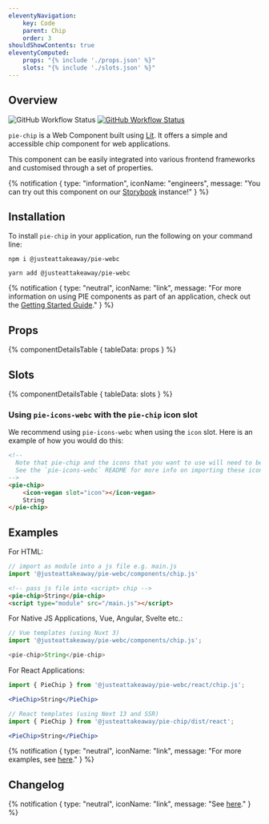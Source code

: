 ```yaml
---
eleventyNavigation:
    key: Code
    parent: Chip
    order: 3
shouldShowContents: true
eleventyComputed:
    props: "{% include './props.json' %}"
    slots: "{% include './slots.json' %}"
---
```


## Overview

<p>
  <a href="https://www.npmjs.com/@justeattakeaway/pie-chip" style="text-decoration: none">
    <img alt="GitHub Workflow Status" src="https://img.shields.io/npm/v/@justeattakeaway/pie-chip.svg?label=pie-chip">
  </a>

  <a href="https://www.npmjs.com/package/@justeattakeaway/pie-webc">
    <img alt="GitHub Workflow Status" src="https://img.shields.io/npm/v/@justeattakeaway/pie-webc.svg?label=pie-webc">
  </a>
</p>

`pie-chip` is a Web Component built using [Lit](https://lit.dev/). It offers a simple and accessible chip component for web applications.

This component can be easily integrated into various frontend frameworks and customised through a set of properties.

{% notification {
  type: "information",
  iconName: "engineers",
  message: "You can try out this component on our [Storybook](https://webc.pie.design/?path=/docs/chip) instance!"
} %}

## Installation

To install `pie-chip` in your application, run the following on your command line:

```shell
npm i @justeattakeaway/pie-webc
```

```shell
yarn add @justeattakeaway/pie-webc
```

{% notification {
  type: "neutral",
  iconName: "link",
  message: "For more information on using PIE components as part of an application, check out the [Getting Started Guide](https://github.com/justeattakeaway/pie/wiki/Getting-started-with-PIE-Web-Components)."
} %}

## Props

{% componentDetailsTable {
  tableData: props
} %}

## Slots

{% componentDetailsTable {
  tableData: slots
} %}

### Using `pie-icons-webc` with the `pie-chip` icon slot

We recommend using `pie-icons-webc` when using the `icon` slot. Here is an example of how you would do this:

```html
<!--
  Note that pie-chip and the icons that you want to use will need to be imported as components into your application.
  See the `pie-icons-webc` README for more info on importing these icons.
-->
<pie-chip>
    <icon-vegan slot="icon"></icon-vegan>
    String
</pie-chip>
```

## Examples

For HTML:

```js
// import as module into a js file e.g. main.js
import '@justeattakeaway/pie-webc/components/chip.js'
```

```html
<!-- pass js file into <script> chip -->
<pie-chip>String</pie-chip>
<script type="module" src="/main.js"></script>
```

For Native JS Applications, Vue, Angular, Svelte etc.:

```js
// Vue templates (using Nuxt 3)
import '@justeattakeaway/pie-webc/components/chip.js';

<pie-chip>String</pie-chip>
```

For React Applications:

```jsx
import { PieChip } from '@justeattakeaway/pie-webc/react/chip.js';

<PieChip>String</PieChip>
```

```jsx
// React templates (using Next 13 and SSR)
import { PieChip } from '@justeattakeaway/pie-chip/dist/react';

<PieChip>String</PieChip>
```

{% notification {
  type: "neutral",
  iconName: "link",
  message: "For more examples, see [here](https://github.com/justeattakeaway/pie-aperture/tree/main)."
} %}

## Changelog

{% notification {
  type: "neutral",
  iconName: "link",
  message: "See [here](https://github.com/justeattakeaway/pie/blob/main/packages/components/pie-chip/CHANGELOG.md)."
} %}
